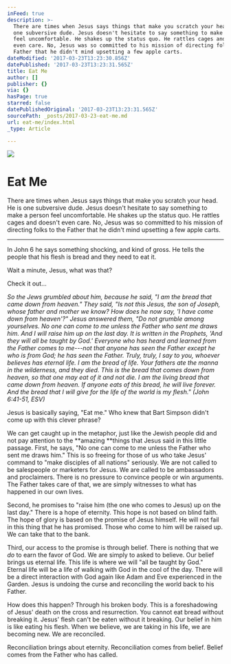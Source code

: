 ```yaml
---
inFeed: true
description: >-
  There are times when Jesus says things that make you scratch your head. He is
  one subversive dude. Jesus doesn't hesitate to say something to make a person
  feel uncomfortable. He shakes up the status quo. He rattles cages and doesn't
  even care. No, Jesus was so committed to his mission of directing folks to the
  Father that he didn't mind upsetting a few apple carts. 
dateModified: '2017-03-23T13:23:30.856Z'
datePublished: '2017-03-23T13:23:31.565Z'
title: Eat Me
author: []
publisher: {}
via: {}
hasPage: true
starred: false
datePublishedOriginal: '2017-03-23T13:23:31.565Z'
sourcePath: _posts/2017-03-23-eat-me.md
url: eat-me/index.html
_type: Article

---
```

![](https://the-grid-user-content.s3-us-west-2.amazonaws.com/5c93080b-aabe-489f-8c30-4609bf08e0ec.jpg)

# Eat Me

There are times when Jesus says things that make you scratch your head. He is one subversive dude. Jesus doesn't hesitate to say something to make a person feel uncomfortable. He shakes up the status quo. He rattles cages and doesn't even care. No, Jesus was so committed to his mission of directing folks to the Father that he didn't mind upsetting a few apple carts. 

---

In John 6 he says something shocking, and kind of gross. He tells the people that his flesh is bread and they need to eat it. 

Wait a minute, Jesus, what was that? 

Check it out...

_So the Jews grumbled about him, because he said, "I am the bread that came down from heaven." They said, "Is not this Jesus, the son of Joseph, whose father and mother we know? How does he now say, 'I have come down from heaven'?" Jesus answered them, "Do not grumble among yourselves. No one can come to me unless the Father who sent me draws him. And I will raise him up on the last day. It is written in the Prophets, 'And they will all be taught by God.' Everyone who has heard and learned from the Father comes to me---not that anyone has seen the Father except he who is from God; he has seen the Father. Truly, truly, I say to you, whoever believes has eternal life. I am the bread of life. Your fathers ate the manna in the wilderness, and they died. This is the bread that comes down from heaven, so that one may eat of it and not die. I am the living bread that came down from heaven. If anyone eats of this bread, he will live forever. And the bread that I will give for the life of the world is my flesh." (John 6:41-51, ESV)_

Jesus is basically saying, "Eat me." Who knew that Bart Simpson didn't come up with this clever phrase? 

We can get caught up in the metaphor, just like the Jewish people did and not pay attention to the **amazing **things that Jesus said in this little passage. First, he says, "No one can come to me unless the Father who sent me draws him." This is so freeing for those of us who take Jesus' command to "make disciples of all nations" seriously. We are not called to be salespeople or marketers for Jesus. We are called to be ambassadors and proclaimers. There is no pressure to convince people or win arguments. The Father takes care of that, we are simply witnesses to what has happened in our own lives. 

Second, he promises to "raise him (the one who comes to Jesus) up on the last day." There is a hope of eternity. This hope is not based on blind faith. The hope of glory is based on the promise of Jesus himself. He will not fail in this thing that he has promised. Those who come to him will be raised up. We can take that to the bank. 

Third, our access to the promise is through belief. There is nothing that we _do_ to earn the favor of God. We are simply to asked to believe. Our belief brings us eternal life. This life is where we will "all be taught by God." Eternal life will be a life of walking with God in the cool of the day. There will be a direct interaction with God again like Adam and Eve experienced in the Garden. Jesus is undoing the curse and reconciling the world back to his Father. 

How does this happen? Through his broken body. This is a foreshadowing of Jesus' death on the cross and resurrection. You cannot eat bread without breaking it. Jesus' flesh can't be eaten without it breaking. Our belief in him is like eating his flesh. When we believe, we are taking in his life, we are becoming new. We are reconciled. 

Reconciliation brings about eternity. Reconciliation comes from belief. Belief comes from the Father who has called.